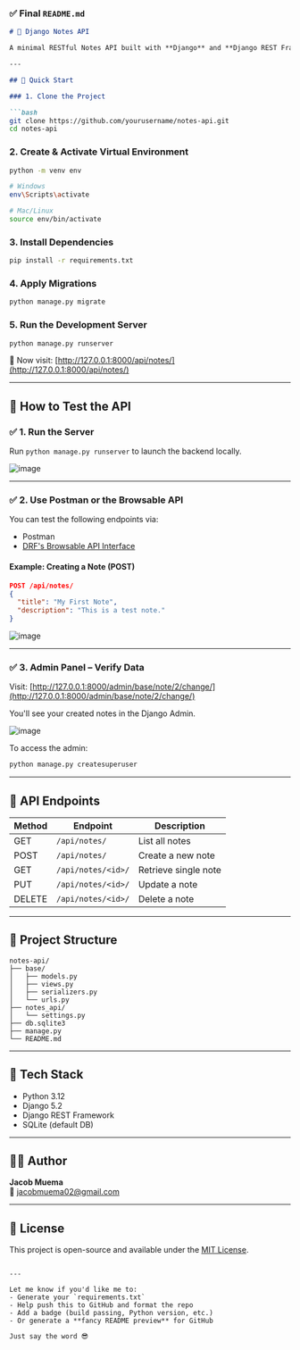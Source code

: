 

### ✅ Final `README.md`

```markdown
# 📝 Django Notes API

A minimal RESTful Notes API built with **Django** and **Django REST Framework**, designed for creating, reading, updating, and deleting notes. Ideal for beginners or as a boilerplate for future APIs.

---

## 🚀 Quick Start

### 1. Clone the Project

```bash
git clone https://github.com/yourusername/notes-api.git
cd notes-api
```

### 2. Create & Activate Virtual Environment

```bash
python -m venv env

# Windows
env\Scripts\activate

# Mac/Linux
source env/bin/activate
```

### 3. Install Dependencies

```bash
pip install -r requirements.txt
```

### 4. Apply Migrations

```bash
python manage.py migrate
```

### 5. Run the Development Server

```bash
python manage.py runserver
```

📍 Now visit: [http://127.0.0.1:8000/api/notes/](http://127.0.0.1:8000/api/notes/)

---

## 🧪 How to Test the API

### ✅ 1. Run the Server

Run `python manage.py runserver` to launch the backend locally.

![image](https://github.com/user-attachments/assets/882a2d65-0fd1-4c17-b7c9-30686fdcb8a6)

---

### ✅ 2. Use Postman or the Browsable API

You can test the following endpoints via:

- Postman
- [DRF's Browsable API Interface](http://127.0.0.1:8000/api/notes/)

#### Example: Creating a Note (POST)

```json
POST /api/notes/
{
  "title": "My First Note",
  "description": "This is a test note."
}
```

![image](https://github.com/user-attachments/assets/bd0270ab-3ed2-429c-9bf9-2520084d3f04)

---

### ✅ 3. Admin Panel – Verify Data

Visit: [http://127.0.0.1:8000/admin/base/note/2/change/](http://127.0.0.1:8000/admin/base/note/2/change/)

You'll see your created notes in the Django Admin.

![image](https://github.com/user-attachments/assets/f5a5f91b-62be-40d5-bbfd-a25ae67bdf32)

To access the admin:
```bash
python manage.py createsuperuser
```

---

## 🔗 API Endpoints

| Method | Endpoint           | Description         |
|--------|--------------------|---------------------|
| GET    | `/api/notes/`      | List all notes      |
| POST   | `/api/notes/`      | Create a new note   |
| GET    | `/api/notes/<id>/` | Retrieve single note|
| PUT    | `/api/notes/<id>/` | Update a note       |
| DELETE | `/api/notes/<id>/` | Delete a note       |

---

## 📂 Project Structure

```
notes-api/
├── base/
│   ├── models.py
│   ├── views.py
│   ├── serializers.py
│   └── urls.py
├── notes_api/
│   └── settings.py
├── db.sqlite3
├── manage.py
└── README.md
```

---

## 🧠 Tech Stack

- Python 3.12
- Django 5.2
- Django REST Framework
- SQLite (default DB)

---

## 👨‍💻 Author

**Jacob Muema**  
📧 [jacobmuema02@gmail.com](mailto:jacobmuema02@gmail.com)

---

## 💬 License

This project is open-source and available under the [MIT License](LICENSE).
```

---

Let me know if you'd like me to:
- Generate your `requirements.txt`
- Help push this to GitHub and format the repo
- Add a badge (build passing, Python version, etc.)
- Or generate a **fancy README preview** for GitHub

Just say the word 😎